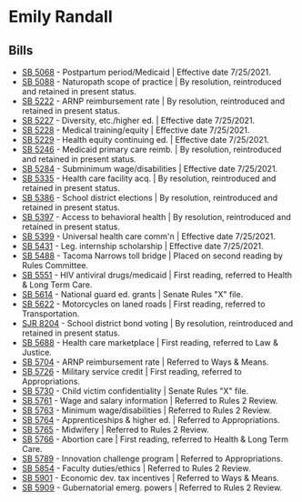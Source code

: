 # Emily Randall
## Bills
* [SB 5068](/bill/2021-22/sb/5068/) - Postpartum period/Medicaid | Effective date 7/25/2021.
* [SB 5088](/bill/2021-22/sb/5088/) - Naturopath scope of practice | By resolution, reintroduced and retained in present status.
* [SB 5222](/bill/2021-22/sb/5222/) - ARNP reimbursement rate | By resolution, reintroduced and retained in present status.
* [SB 5227](/bill/2021-22/sb/5227/) - Diversity, etc./higher ed. | Effective date 7/25/2021.
* [SB 5228](/bill/2021-22/sb/5228/) - Medical training/equity | Effective date 7/25/2021.
* [SB 5229](/bill/2021-22/sb/5229/) - Health equity continuing ed. | Effective date 7/25/2021.
* [SB 5246](/bill/2021-22/sb/5246/) - Medicaid primary care reimb. | By resolution, reintroduced and retained in present status.
* [SB 5284](/bill/2021-22/sb/5284/) - Subminimum wage/disabilities | Effective date 7/25/2021.
* [SB 5335](/bill/2021-22/sb/5335/) - Health care facility acq. | By resolution, reintroduced and retained in present status.
* [SB 5386](/bill/2021-22/sb/5386/) - School district elections | By resolution, reintroduced and retained in present status.
* [SB 5397](/bill/2021-22/sb/5397/) - Access to behavioral health | By resolution, reintroduced and retained in present status.
* [SB 5399](/bill/2021-22/sb/5399/) - Universal health care comm'n | Effective date 7/25/2021.
* [SB 5431](/bill/2021-22/sb/5431/) - Leg. internship scholarship | Effective date 7/25/2021.
* [SB 5488](/bill/2021-22/sb/5488/) - Tacoma Narrows toll bridge | Placed on second reading by Rules Committee.
* [SB 5551](/bill/2021-22/sb/5551/) - HIV antiviral drugs/medicaid | First reading, referred to Health & Long Term Care.
* [SB 5614](/bill/2021-22/sb/5614/) - National guard ed. grants | Senate Rules "X" file.
* [SB 5622](/bill/2021-22/sb/5622/) - Motorcycles on laned roads | First reading, referred to Transportation.
* [SJR 8204](/bill/2021-22/sjr/8204/) - School district bond voting | By resolution, reintroduced and retained in present status.
* [SB 5688](/bill/2021-22/sb/5688/) - Health care marketplace | First reading, referred to Law & Justice.
* [SB 5704](/bill/2021-22/sb/5704/) - ARNP reimbursement rate | Referred to Ways & Means.
* [SB 5726](/bill/2021-22/sb/5726/) - Military service credit | First reading, referred to Appropriations.
* [SB 5730](/bill/2021-22/sb/5730/) - Child victim confidentiality | Senate Rules "X" file.
* [SB 5761](/bill/2021-22/sb/5761/) - Wage and salary information | Referred to Rules 2 Review.
* [SB 5763](/bill/2021-22/sb/5763/) - Minimum wage/disabilities | Referred to Rules 2 Review.
* [SB 5764](/bill/2021-22/sb/5764/) - Apprenticeships & higher ed. | Referred to Appropriations.
* [SB 5765](/bill/2021-22/sb/5765/) - Midwifery | Referred to Rules 2 Review.
* [SB 5766](/bill/2021-22/sb/5766/) - Abortion care | First reading, referred to Health & Long Term Care.
* [SB 5789](/bill/2021-22/sb/5789/) - Innovation challenge program | Referred to Appropriations.
* [SB 5854](/bill/2021-22/sb/5854/) - Faculty duties/ethics | Referred to Rules 2 Review.
* [SB 5901](/bill/2021-22/sb/5901/) - Economic dev. tax incentives | Referred to Ways & Means.
* [SB 5909](/bill/2021-22/sb/5909/) - Gubernatorial emerg. powers | Referred to Rules 2 Review.
